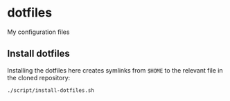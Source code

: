 # dotfiles

My configuration files

## Install dotfiles

Installing the dotfiles here creates symlinks from `$HOME` to the relevant file in the cloned repository:

```shell
./script/install-dotfiles.sh
```
